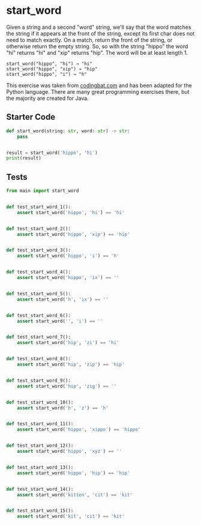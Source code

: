 # start_word





Given a string and a second "word" string, we'll say that the word matches the string if it appears at the front of the string, except its first char does not need to match exactly. On a match, return the front of the string, or otherwise return the empty string. So, so with the string "hippo" the word "hi" returns "hi" and "xip" returns "hip". The word will be at least length 1.

```
start_word("hippo", "hi") → "hi"
start_word("hippo", "xip") → "hip"
start_word("hippo", "i") → "h"
```

This exercise was taken from [codingbat.com](https://codingbat.com/prob/p141494) and has been adapted for the Python language. There are many great programming exercises there, but the majority are created for Java.

## Starter Code
```python
def start_word(string: str, word: str) -> str:
    pass


result = start_word('hippo', 'hi')
print(result)
```

## Tests
```python
from main import start_word


def test_start_word_1():
    assert start_word('hippo', 'hi') == 'hi'


def test_start_word_2():
    assert start_word('hippo', 'xip') == 'hip'


def test_start_word_3():
    assert start_word('hippo', 'i') == 'h'


def test_start_word_4():
    assert start_word('hippo', 'ix') == ''


def test_start_word_5():
    assert start_word('h', 'ix') == ''


def test_start_word_6():
    assert start_word('', 'i') == ''


def test_start_word_7():
    assert start_word('hip', 'zi') == 'hi'


def test_start_word_8():
    assert start_word('hip', 'zip') == 'hip'


def test_start_word_9():
    assert start_word('hip', 'zig') == ''


def test_start_word_10():
    assert start_word('h', 'z') == 'h'


def test_start_word_11():
    assert start_word('hippo', 'xippo') == 'hippo'


def test_start_word_12():
    assert start_word('hippo', 'xyz') == ''


def test_start_word_13():
    assert start_word('hippo', 'hip') == 'hip'


def test_start_word_14():
    assert start_word('kitten', 'cit') == 'kit'


def test_start_word_15():
    assert start_word('kit', 'cit') == 'kit'
```

